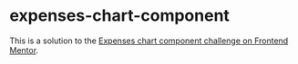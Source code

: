 # expenses-chart-component
This is a solution to the [Expenses chart component challenge on Frontend Mentor](https://www.frontendmentor.io/challenges/expenses-chart-component-e7yJBUdjwt). 
